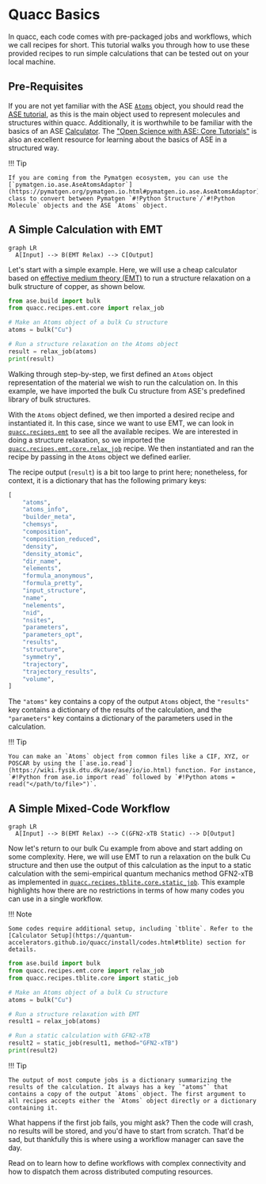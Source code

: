 # Quacc Basics

In quacc, each code comes with pre-packaged jobs and workflows, which we call recipes for short. This tutorial walks you through how to use these provided recipes to run simple calculations that can be tested out on your local machine.

## Pre-Requisites

If you are not yet familiar with the ASE [`Atoms`](https://wiki.fysik.dtu.dk/ase/ase/atoms.html) object, you should read the [ASE tutorial](https://wiki.fysik.dtu.dk/ase/ase/atoms.html), as this is the main object used to represent molecules and structures within quacc. Additionally, it is worthwhile to be familiar with the basics of an ASE [Calculator](https://wiki.fysik.dtu.dk/ase/ase/calculators/calculators.html). The ["Open Science with ASE: Core Tutorials"](https://ase-workshop-2023.github.io/tutorial/) is also an excellent resource for learning about the basics of ASE in a structured way.

!!! Tip

    If you are coming from the Pymatgen ecosystem, you can use the [`pymatgen.io.ase.AseAtomsAdaptor`](https://pymatgen.org/pymatgen.io.html#pymatgen.io.ase.AseAtomsAdaptor) class to convert between Pymatgen `#!Python Structure`/`#!Python Molecule` objects and the ASE `Atoms` object.

## A Simple Calculation with EMT

```mermaid
graph LR
  A[Input] --> B(EMT Relax) --> C[Output]
```

Let's start with a simple example. Here, we will use a cheap calculator based on [effective medium theory (EMT)](<https://doi.org/10.1016/0039-6028(96)00816-3>) to run a structure relaxation on a bulk structure of copper, as shown below.

```python
from ase.build import bulk
from quacc.recipes.emt.core import relax_job

# Make an Atoms object of a bulk Cu structure
atoms = bulk("Cu")

# Run a structure relaxation on the Atoms object
result = relax_job(atoms)
print(result)
```

Walking through step-by-step, we first defined an `Atoms` object representation of the material we wish to run the calculation on. In this example, we have imported the bulk Cu structure from ASE's predefined library of bulk structures.

With the `Atoms` object defined, we then imported a desired recipe and instantiated it. In this case, since we want to use EMT, we can look in [`quacc.recipes.emt`](https://github.com/Quantum-Accelerators/quacc/tree/main/src/quacc/recipes/emt) to see all the available recipes. We are interested in doing a structure relaxation, so we imported the [`quacc.recipes.emt.core.relax_job`](https://quantum-accelerators.github.io/quacc/reference/quacc/recipes/emt/core.html#quacc.recipes.emt.core.relax_job) recipe. We then instantiated and ran the recipe by passing in the `Atoms` object we defined earlier.

The recipe output (`result`) is a bit too large to print here; nonetheless, for context, it is a dictionary that has the following primary keys:

```python
[
    "atoms",
    "atoms_info",
    "builder_meta",
    "chemsys",
    "composition",
    "composition_reduced",
    "density",
    "density_atomic",
    "dir_name",
    "elements",
    "formula_anonymous",
    "formula_pretty",
    "input_structure",
    "name",
    "nelements",
    "nid",
    "nsites",
    "parameters",
    "parameters_opt",
    "results",
    "structure",
    "symmetry",
    "trajectory",
    "trajectory_results",
    "volume",
]
```

The `"atoms"` key contains a copy of the output `Atoms` object, the `"results"` key contains a dictionary of the results of the calculation, and the `"parameters"` key contains a dictionary of the parameters used in the calculation.

!!! Tip

    You can make an `Atoms` object from common files like a CIF, XYZ, or POSCAR by using the [`ase.io.read`](https://wiki.fysik.dtu.dk/ase/ase/io/io.html) function. For instance, `#!Python from ase.io import read` followed by `#!Python atoms = read("</path/to/file>")`.

## A Simple Mixed-Code Workflow

```mermaid
graph LR
  A[Input] --> B(EMT Relax) --> C(GFN2-xTB Static) --> D[Output]
```

Now let's return to our bulk Cu example from above and start adding on some complexity. Here, we will use EMT to run a relaxation on the bulk Cu structure and then use the output of this calculation as the input to a static calculation with the semi-empirical quantum mechanics method GFN2-xTB as implemented in [`quacc.recipes.tblite.core.static_job`](https://quantum-accelerators.github.io/quacc/reference/quacc/recipes/tblite/core.html#quacc.recipes.tblite.core.static_job). This example highlights how there are no restrictions in terms of how many codes you can use in a single workflow.

!!! Note

    Some codes require additional setup, including `tblite`. Refer to the [Calculator Setup](https://quantum-accelerators.github.io/quacc/install/codes.html#tblite) section for details.

```python
from ase.build import bulk
from quacc.recipes.emt.core import relax_job
from quacc.recipes.tblite.core import static_job

# Make an Atoms object of a bulk Cu structure
atoms = bulk("Cu")

# Run a structure relaxation with EMT
result1 = relax_job(atoms)

# Run a static calculation with GFN2-xTB
result2 = static_job(result1, method="GFN2-xTB")
print(result2)
```

!!! Tip

    The output of most compute jobs is a dictionary summarizing the results of the calculation. It always has a key `"atoms"` that contains a copy of the output `Atoms` object. The first argument to all recipes accepts either the `Atoms` object directly or a dictionary containing it.

What happens if the first job fails, you might ask? Then the code will crash, no results will be stored, and you'd have to start from scratch. That'd be sad, but thankfully this is where using a workflow manager can save the day.

Read on to learn how to define workflows with complex connectivity and how to dispatch them across distributed computing resources.

